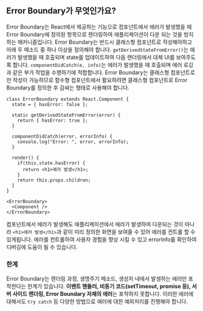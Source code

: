 ## Error Boundary가 무엇인가요?

Error Boundary는 React에서 제공하는 기능으로 컴포넌트에서 에러가 발생했을 때 Error Boundary에 정의된 항목으로 렌더링하여 애플리케이션이 다운 되는 것을 방지하는 매커니즘입니다.
Error Boundary는 반드시 클래스형 컴포넌트로 작성해야하고 아래 두 메소드 중 하나 이상을 정의해야 합니다.
`getDerivedStateFromError()`는 에러가 발생했을 때 호출되며 state를 업데이트하여 다음 렌더링에서 대체 UI를 보여주도록 합니다.
`componentDidCatch(e, info)`는 에러가 발생했을 때 호출되며 에러 로깅과 같은 부가 작업을 수행하기에 적합합니다.
Error Boundary는 클래스형 컴포넌트로만 작성이 가능하므로 함수형 컴포넌트에서 활요하려면 클래스형 컴포넌트로 Error Boundary를 정의한 후 감싸는 형태로 사용해야 합니다.

```
class ErrorBoundary extends React.Component {
  state = { hasError: false };

  static getDerivedStateFromError(error) {
    return { hasError: true };
  }

  componentDidCatch(error, errorInfo) {
    console.log("Error: ", error, errorInfo);
  }

  render() {
    if(this.state.hasError) {
      return <h1>에러 발생</h1>;
    }
    return this.props.children;
  }
}

<ErrorBoundary>
  <Component />
</ErrorBoundary>
```

컴포넌트에서 에러가 발생해도 애플리케이션에서 에러가 발생하여 다운되는 것이 아니라 `<h1>에러 발생</h1>`과 같이 미리 정의한 화면을 보여줄 수 있어 에러를 컨트롤 할 수 있게됩니다.
에러를 컨트롤하여 사용자 경험을 향상 시킬 수 있고 errorInfo를 확인하여 디버깅에 도움이 될 수 있습니다.

### 한계
Error Boundary는 렌더링 과정, 생명주기 메소드, 생성자 내에서 발생하는 에러만 포착한다는 한계가 있습니다.
**이벤트 핸들러, 비동기 코드(setTimeout, promise 등), 서버 사이드 렌더링, Error Boundary 자체의 에러**는 포착하지 못합니다.
이러한 에러에 대해서도 `try catch` 등 다양한 방법으로 에러에 대한 예외처리를 진행해야 합니다.
